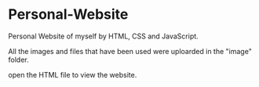 # Personal-Website

Personal Website of myself by HTML, CSS and JavaScript. 

All the images and files that have been used were uploarded in the "image" folder. 

open the HTML file to view the website.
